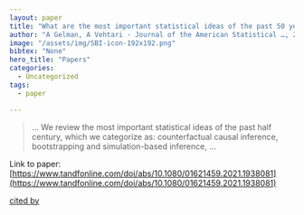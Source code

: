 ```yaml
---
layout: paper
title: "What are the most important statistical ideas of the past 50 years?"
author: "A Gelman, A Vehtari - Journal of the American Statistical …, 2021 - Taylor & Francis"
image: "/assets/img/SBI-icon-192x192.png"
bibtex: "None"
hero_title: "Papers"
categories:
  - Uncategorized
tags:
  - paper

---
```

>… We review the most important statistical ideas of the past half century, which we categorize as: counterfactual causal inference, bootstrapping and simulation-based inference, …

Link to paper: [https://www.tandfonline.com/doi/abs/10.1080/01621459.2021.1938081](https://www.tandfonline.com/doi/abs/10.1080/01621459.2021.1938081)

[cited by](https://scholar.google.com/scholar?cites=2556603999758461985&as_sdt=2005&sciodt=0,5&hl=en&num=20)
